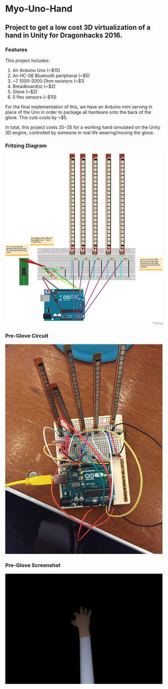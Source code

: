 # Myo-Uno-Hand

## Project to get a low cost 3D virtualization of a hand in Unity for Dragonhacks 2016.

### Features 

This project includes: 

1. An Arduino Uno (~$15)
2. An HC-06 Bluetooth peripheral (~$5)
3. ~7 1000-2000 Ohm resistors (~$1)
4. Breadboard(s) (~$2)
5. Glove (~$2)
6. 5 flex sensors (~$10)

For the final implementation of this, we have an Arduino mini serving in place of the Uno in order to package all hardware onto the back of the glove.  This cuts costs by ~$5.

In total, this project costs $25-$35 for a working hand simulated on the Unity 3D engine, controlled by someone in real life wearing/moving the glove.  

### Fritzing Diagram 

<img src="MyoUnoHand_bb.png" alt="Fritzing diagram" style="width:500px;">



### Pre-Glove Circuit 

<img src="Pre-Glove-Circuit.JPG" alt="Pre-glove circuit" style="width:500px;">


### Pre-Glove Screenshot 

<img src="Pre-Glove.png" alt="Pre-glove" style="width:500px;">
